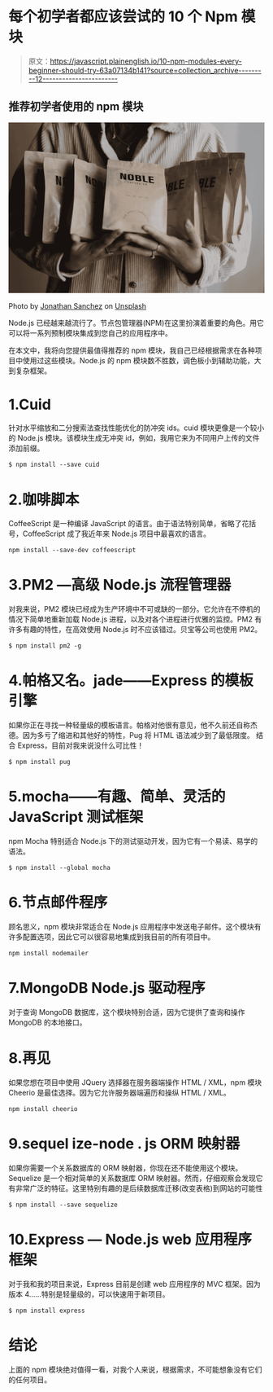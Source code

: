 # 每个初学者都应该尝试的 10 个 Npm 模块

> 原文：<https://javascript.plainenglish.io/10-npm-modules-every-beginner-should-try-63a07134b141?source=collection_archive---------12----------------------->

## 推荐初学者使用的 npm 模块

![](img/90fe6ea8e154943d6b46e3ad7f0770f9.png)

Photo by [Jonathan Sanchez](https://unsplash.com/@jonathansancheziam?utm_source=medium&utm_medium=referral) on [Unsplash](https://unsplash.com?utm_source=medium&utm_medium=referral)

Node.js 已经越来越流行了。节点包管理器(NPM)在这里扮演着重要的角色。用它可以将一系列预制模块集成到您自己的应用程序中。

在本文中，我将向您提供最值得推荐的 npm 模块，我自己已经根据需求在各种项目中使用过这些模块。Node.js 的 npm 模块数不胜数，调色板小到辅助功能，大到复杂框架。

# 1.Cuid

针对水平缩放和二分搜索法查找性能优化的防冲突 ids。cuid 模块更像是一个较小的 Node.js 模块。该模块生成无冲突 id，例如，我用它来为不同用户上传的文件添加前缀。

```
$ npm install --save cuid
```

# 2.咖啡脚本

CoffeeScript 是一种编译 JavaScript 的语言。由于语法特别简单，省略了花括号，CoffeeScript 成了我近年来 Node.js 项目中最喜欢的语言。

```
npm install --save-dev coffeescript
```

# 3.PM2 —高级 Node.js 流程管理器

对我来说，PM2 模块已经成为生产环境中不可或缺的一部分。它允许在不停机的情况下简单地重新加载 Node.js 进程，以及对各个进程进行优雅的监控。PM2 有许多有趣的特性，在高效使用 Node.js 时不应该错过。贝宝等公司也使用 PM2。

```
$ npm install pm2 -g
```

# 4.帕格又名。jade——Express 的模板引擎

如果你正在寻找一种轻量级的模板语言。帕格对他很有意见，他不久前还自称杰德。因为多亏了缩进和其他好的特性，Pug 将 HTML 语法减少到了最低限度。
结合 Express，目前对我来说没什么可比性！

```
$ npm install pug
```

# 5.mocha——有趣、简单、灵活的 JavaScript 测试框架

npm Mocha 特别适合 Node.js 下的测试驱动开发，因为它有一个易读、易学的语法。

```
$ npm install --global mocha
```

# 6.节点邮件程序

顾名思义，npm 模块非常适合在 Node.js 应用程序中发送电子邮件。这个模块有许多配置选项，因此它可以很容易地集成到我目前的所有项目中。

```
npm install nodemailer
```

# 7.MongoDB Node.js 驱动程序

对于查询 MongoDB 数据库，这个模块特别合适，因为它提供了查询和操作 MongoDB 的本地接口。

# 8.再见

如果您想在项目中使用 JQuery 选择器在服务器端操作 HTML / XML，npm 模块 Cheerio 是最佳选择。因为它允许服务器端遍历和操纵 HTML / XML。

```
npm install cheerio
```

# 9.sequel ize-node . js ORM 映射器

如果你需要一个关系数据库的 ORM 映射器，你现在还不能使用这个模块。Sequelize 是一个相对简单的关系数据库 ORM 映射器。然而，仔细观察会发现它有非常广泛的特征。这里特别有趣的是后续数据库迁移(改变表格)到网站的可能性

```
$ npm install --save sequelize
```

# 10.Express — Node.js web 应用程序框架

对于我和我的项目来说，Express 目前是创建 web 应用程序的 MVC 框架。因为版本 4……特别是轻量级的，可以快速用于新项目。

```
$ npm install express
```

# 结论

上面的 npm 模块绝对值得一看，对我个人来说，根据需求，不可能想象没有它们的任何项目。